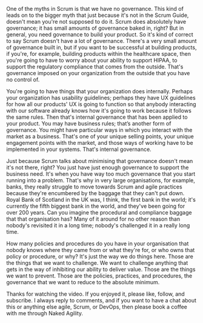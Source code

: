 One of the myths in Scrum is that we have no governance. This kind of leads on to the bigger myth that just because it's not in the Scrum Guide, doesn't mean you're not supposed to do it. Scrum does absolutely have governance; it has small amounts of governance baked in, right? But in general, you need governance to build your product. So it's kind of correct to say Scrum doesn't have a lot of governance. There's a very small amount of governance built in, but if you want to be successful at building products, if you're, for example, building products within the healthcare space, then you're going to have to worry about your ability to support HIPAA, to support the regulatory compliance that comes from the outside. That's governance imposed on your organization from the outside that you have no control of.

You're going to have things that your organization does internally. Perhaps your organization has usability guidelines; perhaps they have UX guidelines for how all our products' UX is going to function so that anybody interacting with our software already knows how it's going to work because it follows the same rules. Then that's internal governance that has been applied to your product. You may have business rules; that’s another form of governance. You might have particular ways in which you interact with the market as a business. That's one of your unique selling points, your unique engagement points with the market, and those ways of working have to be implemented in your systems. That's internal governance.

Just because Scrum talks about minimising that governance doesn't mean it's not there, right? You just have just enough governance to support the business need. It's when you have way too much governance that you start running into a problem. That's why in very large organisations, for example, banks, they really struggle to move towards Scrum and agile practices because they're encumbered by the baggage that they can't put down. Royal Bank of Scotland in the UK was, I think, the first bank in the world; it's currently the fifth biggest bank in the world, and they've been going for over 200 years. Can you imagine the procedural and compliance baggage that that organisation has? Many of it around for no other reason than nobody's revisited it in a long time; nobody's challenged it in a really long time.

How many policies and procedures do you have in your organisation that nobody knows where they came from or what they're for, or who owns that policy or procedure, or why? It's just the way we do things here. Those are the things that we want to challenge. We want to challenge anything that gets in the way of inhibiting our ability to deliver value. Those are the things we want to prevent. Those are the policies, practices, and procedures, the governance that we want to reduce to the absolute minimum.

Thanks for watching the video. If you enjoyed it, please like, follow, and subscribe. I always reply to comments, and if you want to have a chat about this or anything else agile, Scrum, or DevOps, then please book a coffee with me through Naked Agility.